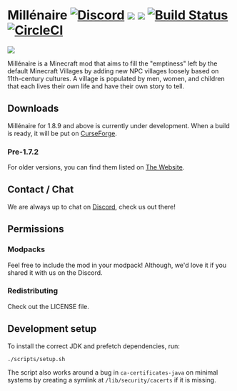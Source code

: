 Millénaire [![Discord](https://img.shields.io/discord/267477085692362772.svg?label=Chat&colorB=2D2D2D&colorA=E04E14)](https://discord.gg/eMz8HhA) [![](http://cf.way2muchnoise.eu/full_millenaire_Downloads.svg)](https://minecraft.curseforge.com/projects/millenaire) [![](http://cf.way2muchnoise.eu/versions/millenaire.svg)](https://minecraft.curseforge.com/projects/millenaire) [![Build Status](https://travis-ci.org/Millenaire/Millenaire.svg)](https://travis-ci.org/Millenaire/Millenaire) [![CircleCI](https://circleci.com/gh/Millenaire/Millenaire.svg?style=svg)](https://circleci.com/gh/Millenaire/Millenaire)
===============
![](https://cdn.discordapp.com/attachments/378798574152187904/378799091557335040/millenaire_big.png)

Millénaire is a Minecraft mod that aims to fill the "emptiness" left by the default Minecraft Villages by adding new NPC villages loosely based on 11th-century cultures. A village is populated by men, women, and children that each lives their own life and have their own story to tell.

## Downloads
Millénaire for 1.8.9 and above is currently under development. When a build is ready, it will be put on [CurseForge](https://minecraft.curseforge.com/projects/millenaire).

### Pre-1.7.2
For older versions, you can find them listed on [The Website](http://www.millenaire.org/wiki/Version_History).

## Contact / Chat
We are always up to chat on [Discord](https://discord.gg/eMz8HhA), check us out there!

## Permissions
### Modpacks
Feel free to include the mod in your modpack! Although, we'd love it if you shared it with us on the Discord.

### Redistributing
Check out the LICENSE file.

## Development setup
To install the correct JDK and prefetch dependencies, run:

```
./scripts/setup.sh
```

The script also works around a bug in `ca-certificates-java` on minimal
systems by creating a symlink at `/lib/security/cacerts` if it is missing.
